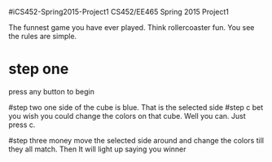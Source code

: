 #iCS452-Spring2015-Project1
CS452/EE465 Spring 2015 Project1

The funnest game you have ever played. Think rollercoaster fun. You see the rules are simple.

# step one
press any button to begin

#step two
one side of the cube is blue. That is the selected side
#step c
bet you wish you could change the colors on that cube. Well you can. Just press c.

#step three money
move the selected side around and change the colors till they all match. Then It will light up saying you winner
